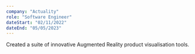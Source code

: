 ```yaml
---
company: "Actuality"
role: "Software Engineer"
dateStart: "02/11/2022"
dateEnd: "05/05/2023"
---
```


Created a suite of innovative Augmented Reality product visualisation tools.